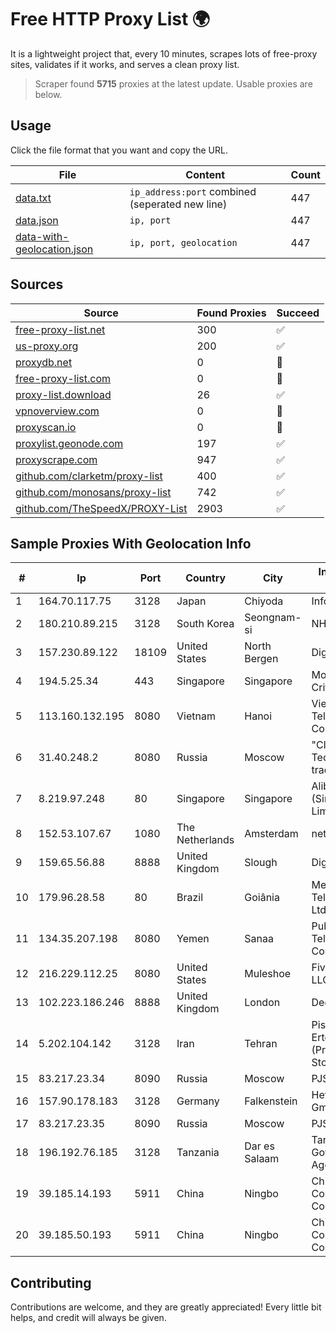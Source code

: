 
# Free HTTP Proxy List 🌍

It is a lightweight project that, every 10 minutes, scrapes lots of free-proxy sites, validates if it works, and serves a clean proxy list.


> Scraper found **5715** proxies at the latest update. Usable proxies are below.

## Usage

Click the file format that you want and copy the URL.


|File|Content|Count|
|----|-------|-----|
|[data.txt](https://raw.githubusercontent.com/themiralay/Proxy-List-World/master/data.txt)|`ip_address:port` combined (seperated new line)|447|
|[data.json](https://raw.githubusercontent.com/themiralay/Proxy-List-World/master/data.json)|`ip, port`|447|
|[data-with-geolocation.json](https://raw.githubusercontent.com/themiralay/Proxy-List-World/master/data-with-geolocation.json)|`ip, port, geolocation`|447|

## Sources

|Source|Found Proxies|Succeed|
|------|-------------|-------|
|[free-proxy-list.net](https://free-proxy-list.net)|300|✅|
|[us-proxy.org](https://www.us-proxy.org)|200|✅|
|[proxydb.net](http://proxydb.net)|0|🚫|
|[free-proxy-list.com](https://free-proxy-list.com/?page=&port=&type%5B%5D=http&type%5B%5D=https&up_time=0&search=Search)|0|🚫|
|[proxy-list.download](https://www.proxy-list.download/HTTP)|26|✅|
|[vpnoverview.com](https://vpnoverview.com/privacy/anonymous-browsing/free-proxy-servers)|0|🚫|
|[proxyscan.io](https://www.proxyscan.io)|0|🚫|
|[proxylist.geonode.com](https://proxylist.geonode.com/api/proxy-list?limit=300&page=1&sort_by=lastChecked&sort_type=desc&protocols=http,https)|197|✅|
|[proxyscrape.com](https://api.proxyscrape.com/v2/?request=displayproxies&protocol=http&timeout=10000&country=all&ssl=all&anonymity=all)|947|✅|
|[github.com/clarketm/proxy-list](https://raw.githubusercontent.com/clarketm/proxy-list/master/proxy-list-raw.txt)|400|✅|
|[github.com/monosans/proxy-list](https://raw.githubusercontent.com/monosans/proxy-list/main/proxies/http.txt)|742|✅|
|[github.com/TheSpeedX/PROXY-List](https://raw.githubusercontent.com/TheSpeedX/PROXY-List/master/http.txt)|2903|✅|


## Sample Proxies With Geolocation Info

|#|Ip|Port|Country|City|Internet Service Provider|
|-|--|----|-------|----|-------------------------|
|1|164.70.117.75|3128|Japan|Chiyoda|InfoSphere|
|2|180.210.89.215|3128|South Korea|Seongnam-si|NHNCLOUD|
|3|157.230.89.122|18109|United States|North Bergen|DigitalOcean, LLC|
|4|194.5.25.34|443|Singapore|Singapore|Mod Mission Critical LLC|
|5|113.160.132.195|8080|Vietnam|Hanoi|VietNam Post and Telecom Corporation|
|6|31.40.248.2|8080|Russia|Moscow|"Cloud Technologies" LLC trading as Cloud.ru|
|7|8.219.97.248|80|Singapore|Singapore|Alibaba Cloud (Singapore) Private Limited|
|8|152.53.107.67|1080|The Netherlands|Amsterdam|netcup GmbH|
|9|159.65.56.88|8888|United Kingdom|Slough|DigitalOcean, LLC|
|10|179.96.28.58|80|Brazil|Goiânia|Megatelecom Telecomunicacoes Ltda|
|11|134.35.207.198|8080|Yemen|Sanaa|Public Telecommunication Corporation|
|12|216.229.112.25|8080|United States|Muleshoe|Five Area Systems, LLC|
|13|102.223.186.246|8888|United Kingdom|London|Dedicated Servers|
|14|5.202.104.142|3128|Iran|Tehran|Pishgaman Toseeh Ertebatat Company (Private Joint Stock)|
|15|83.217.23.34|8090|Russia|Moscow|PJSC Rostelecom|
|16|157.90.178.183|3128|Germany|Falkenstein|Hetzner Online GmbH|
|17|83.217.23.35|8090|Russia|Moscow|PJSC Rostelecom|
|18|196.192.76.185|3128|Tanzania|Dar es Salaam|Tanzania e-Government Agency|
|19|39.185.14.193|5911|China|Ningbo|China Mobile Communications Corporation|
|20|39.185.50.193|5911|China|Ningbo|China Mobile Communications Corporation|



## Contributing

Contributions are welcome, and they are greatly appreciated! Every
little bit helps, and credit will always be given.


